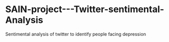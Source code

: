 # SAIN-project---Twitter-sentimental-Analysis
Sentimental analysis of twitter to identify people facing depression
